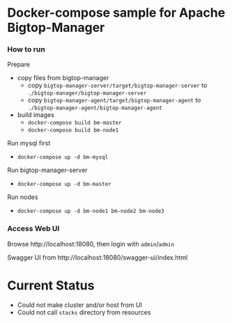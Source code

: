 # Docker-compose sample for Apache Bigtop-Manager

### How to run
Prepare
* copy files from bigtop-manager
  * copy `bigtop-manager-server/target/bigtop-manager-server` to `./bigtop-manager/bigtop-manager-server`
  * copy `bigtop-manager-agent/target/bigtop-manager-agent` to `./bigtop-manager-agent/bigtop-manager-agent`
* build images
  * `docker-compose build bm-master`
  * `docker-compose build bm-node1`

Run mysql first
* `docker-compose up -d bm-mysql`

Run bigtop-manager-server
* `docker-compose up -d bm-master`

Run nodes
* `docker-compose up -d bm-node1 bm-node2 bm-node3`

### Access Web UI

Browse http://localhost:18080, then login with `admin`/`admin`

Swagger UI from http://localhost:18080/swagger-ui/index.html 

# Current Status
* Could not make cluster and/or host from UI
* Could not call `stacks` directory from resources